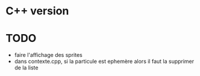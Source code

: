 # C++ version

# TODO

- faire l'affichage des sprites
- dans contexte.cpp, si la particule est ephemère alors il faut la supprimer de la liste